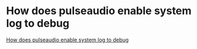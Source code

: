 # How does pulseaudio enable system log to debug
[How does pulseaudio enable system log to debug](https://aiwithcloud.com/2022/09/15/how_does_pulseaudio_enable_system_log_to_debug/)
